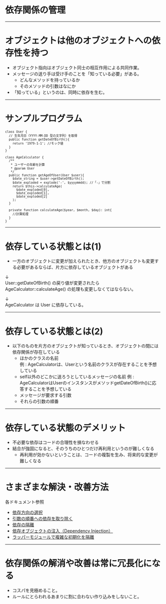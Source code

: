 # 依存関係の管理

---
# オブジェクトは他のオブジェクトへの依存性を持つ
* オブジェクト指向はオブジェクト同士の相互作用による共同作業。
* メッセージの送り手は受け手のことを「知っている必要」がある。
  * どんなメソッドを持っているか
  * そのメソッドの引数はなにか
* 「知っている」というのは、同時に依存を生む。

---
# サンプルプログラム

<span style="font-size: smaller;">

```
class User {
  // 生年月日（YYYY-MM-DD 型の文字列）を取得
  public function getDateOfBirth(){
    return '1979-1-1'; //モック値
  }
}
```

```
class AgeCalculator {
  /**
   * ユーザーの年齢を計算
   * @param User
   */
  public function getAgeOfUser(User $user){
    $date_string = $user->getDateOfBirth();
    $date_exploded = explode('-', $yyyymmdd); //「-」で分割
    return $this->calculateAge(
      $date_exploded[0],
      $date_exploded[1],
      $date_exploded[2]
    );
  }

  private function calculateAge($year, $month, $day): int{
    //計算処理
  }
}
```

</span>

---
# 依存している状態とは(1)
* 一方のオブジェクトに変更が加えられたとき、他方のオブジェクトも変更する必要があるならば、片方に依存しているオブジェクトがある

↓  
User::getDateOfBirth() の戻り値が変更されたら  
AgeCalculator::calculateAge() の処理も変更しなくてはならない。

↓  
AgeCalculator は User に依存している。

---
# 依存している状態とは(2)
* 以下のものを片方のオブジェクトが知っているとき、オブジェクトの間には依存関係が存在している
  * ほかのクラスの名前  
    例 : AgeCalculatorは、Userという名前のクラスが存在することを予想している
  * self以外のどこかに送ろうとしているメッセージの名前
    例 : AgeCalculatorはUserのインスタンスがメソッドgetDateOfBirth()に応答することを予想している
  * メッセージが要求する引数
  * それらの引数の順番

---
# 依存している状態のデメリット
* 不必要な依存はコードの合理性を損なわせる
* 結合が強固になると、そのうちのひとつだけ再利用というのが難しくなる
  * 再利用が効かないということは、コードの複製を生み、将来的な変更が難しくなる

---
# さまざまな解決・改善方法
各ドキュメント参照

* [依存方向の選択](./dependency_direction.md)
* [引数の順番への依存を取り除く](./argument_order.md)
* [依存の隔離](./dependency_isolation.md)
* [依存オブジェクトの注入（Dependency Injection）](./dependency_injection.md)
* [ラッパーモジュールで複雑な初期化を隔離](./wrapper_module.md)

---
# 依存関係の解消や改善は常に冗長化になる
* コスパを見極めること。
* ルールにとらわれるあまりに割に合わない作り込みをしないこと。
